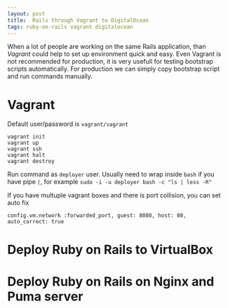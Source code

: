 ```yaml
---
layout: post
title:  Rails through Vagrant to DigitalOcean
tags: ruby-on-rails vagrant digitalocean
---
```


When a lot of people are working on the same Rails application, than
*Vagrant* could help to set up environment quick and easy.  Even Vagrant
is not recommended for production, it is very usefull for testing
bootstrap scripts automatically. For production we can simply copy
bootstrap script and run commands manually.

# Vagrant

Default user/password is `vagrant/vagrant`

~~~
vagrant init
vagrant up
vagrant ssh
vagrant halt
vagrant destroy
~~~

Run command as `deployer` user. Usually need to wrap inside `bash` if you have
pipe `|`, for example `sudo -i -u deployer bash -c "ls | less -R"`

If you have multuple vagrant boxes and there is port collision, you can set auto
fix

~~~
config.vm.network :forwarded_port, guest: 8080, host: 80, auto_correct: true
~~~

# Deploy Ruby on Rails to VirtualBox


<script src="https://gist.github.com/duleorlovic/8815e439905dbd326a41.js"></script>

# Deploy Ruby on Rails on Nginx and Puma server

<script src="https://gist.github.com/duleorlovic/762c4ffdf43c8eb31aa7.js"></script>
